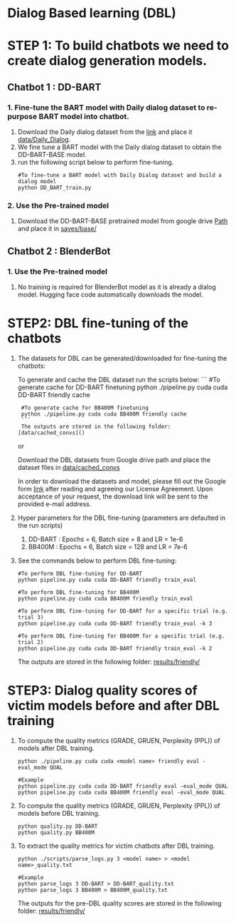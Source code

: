# Dialog Based learning (DBL)

# STEP 1: To build chatbots we need to create dialog generation models.

## Chatbot 1 : DD-BART

### 1. Fine-tune the BART model with Daily dialog dataset to re-purpose BART model into chatbot.

1. Download the Daily dialog dataset from the [link](http://yanran.li/dailydialog) and place it [data/Daily_Dialog]().
2. We fine tune a BART model with the Daily dialog dataset to obtain the DD-BART-BASE model.
3. run the following script below to perform fine-tuning.
    ```
    #To fine-tune a BART model with Daily Dialog dataset and build a dialog model
    python DD_BART_train.py
    ```
### 2. Use the Pre-trained model
1. Download the DD-BART-BASE pretrained model from google drive [Path]() and place it in [saves/base/]()

## Chatbot 2 : BlenderBot

### 1. Use the Pre-trained model
1. No training is required for BlenderBot model as it is already a dialog model. Hugging face code automatically downloads the model.

# STEP2: DBL fine-tuning of the chatbots
1. The datasets for DBL can be generated/downloaded for fine-tuning the chatbots:

    To generate and cache the DBL dataset run the scripts below:
        ```
        #To generate cache for DD-BART finetuning
        python ./pipeline.py cuda cuda DD-BART friendly cache

        #To generate cache for BB400M finetuning
        python ./pipeline.py cuda cuda BB400M friendly cache
        ```
        The outputs are stored in the following folder: [data/cached_convs]()
    
    or 

    Download the DBL datasets from Google drive path and place the dataset files in [data/cached_convs]()
    
    In order to download the datasets and model, please fill out the Google form [link](https://forms.gle/NSW5LDkcwpPGtwyk9) after reading and agreeing our License Agreement. Upon acceptance of your request, the download link will be sent to the provided e-mail address.


2.  Hyper parameters for the DBL fine-tuning (parameters are defaulted in the run scripts)
    1. DD-BART : Epochs = 6, Batch size = 8 and LR = 1e-6
    2. BB400M : Epochs = 6, Batch size = 128 and LR = 7e-6

3. See the commands below to perform DBL fine-tuning:
    ```
    #To perform DBL fine-tuning for DD-BART
    python pipeline.py cuda cuda DD-BART friendly train_eval

    #To perform DBL fine-tuning for BB400M
    python pipeline.py cuda cuda BB400M friendly train_eval
    
    #To perform DBL fine-tuning for DD-BART for a specific trial (e.g. trial 3)
    python pipeline.py cuda cuda DD-BART friendly train_eval -k 3

    #To perform DBL fine-tuning for BB400M for a specific trial (e.g. trial 2)
    python pipeline.py cuda cuda DD-BART friendly train_eval -k 2
    ```

    The outputs are stored in the following folder: [results/friendly/]()

# STEP3: Dialog quality scores of victim models before and after DBL training

1. To compute the quality metrics (GRADE, GRUEN, Perplexity (PPL)) of models after DBL training.
    ```
    python ./pipeline.py cuda cuda <model name> friendly eval -eval_mode QUAL

    #Example
    python pipeline.py cuda cuda DD-BART friendly eval -eval_mode QUAL
    python pipeline.py cuda cuda BB400M friendly eval -eval_mode QUAL
    ```
2. To compute the quality metrics (GRADE, GRUEN, Perplexity (PPL)) of models before DBL training.
    ```
    python quality.py DD-BART
    python quality.py BB400M
    ```
2. To extract the quality metrics for victim chatbots after DBL training.
    ```
    python ./scripts/parse_logs.py 3 <model name> > <model name>_quality.txt
        
    #Example
    python parse_logs 3 DD-BART > DD-BART_quality.txt 
    python parse_logs 3 BB400M > BB400M_quality.txt
    ```
    The outputs for the pre-DBL quality scores are stored in the following folder: [results/friendly/]()